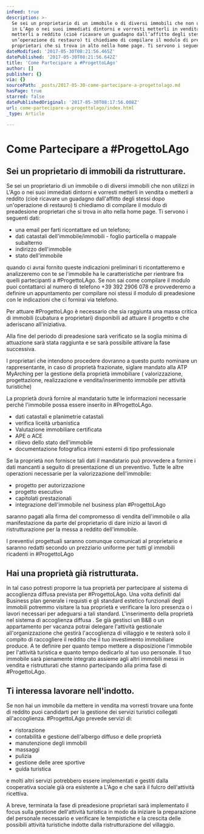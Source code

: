 ```yaml
---
inFeed: true
description: >-
  Se sei un proprietario di un immobile o di diversi immobili che non utilizzi
  in L’Ago o nei suoi immediati dintorni e vorresti metterli in vendita o
  metterli a reddito (cioè ricavare un guadagno dall’affitto degli stessi dopo
  un’operazione di restauro) ti chiediamo di compilare il modulo di preadesione
  proprietari che si trova in alto nella home page. Ti servono i seguenti dati:
dateModified: '2017-05-30T08:21:56.465Z'
datePublished: '2017-05-30T08:21:56.642Z'
title: 'Come Partecipare a #ProgettoLAgo'
author: []
publisher: {}
via: {}
sourcePath: _posts/2017-05-30-come-partecipare-a-progettolago.md
hasPage: true
starred: false
datePublishedOriginal: '2017-05-30T08:17:56.008Z'
url: come-partecipare-a-progettolago/index.html
_type: Article

---
```

# Come Partecipare a \#ProgettoLAgo

## Sei un proprietario di immobili da ristrutturare.

Se sei un proprietario di un immobile o di diversi immobili che non utilizzi in L'Ago o nei suoi immediati dintorni e vorresti metterli in vendita o metterli a reddito (cioè ricavare un guadagno dall'affitto degli stessi dopo un'operazione di restauro) ti chiediamo di compilare il modulo di preadesione proprietari che si trova in alto nella home page. Ti servono i seguenti dati:

* una email per farti ricontattare ed un telefono;
* dati catastali dell'immobile/immobili - foglio particella o mappale subalterno
* indirizzo dell'immobile
* stato dell'immobile 

quando ci avrai fornito queste indicazioni preliminari ti ricontatteremo e analizzeremo con te se l'immobile ha le caratteristiche per rientrare fra quelli partecipanti a \#ProgettoLAgo. Se non sai come compilare il modulo puoi contattarci al numero di telefono +39 392 2906 078 e provvederemo a definire un appuntamento per compilare noi stessi il modulo di preadesione con le indicazioni che ci fornirai via telefono.

Per attuare \#ProgettoLAgo è necessario che sia raggiunta una massa critica di immobili (cubatura e proprietari) disponibili ad attuare il progetto e che aderiscano all'iniziativa.

Alla fine del periodo di preadesione sarà verificato se la soglia minima di attuazione sarà stata raggiunta e se sarà possibile attivare la fase successiva.

I proprietari che intendono procedere dovranno a questo punto nominare un rappresentante, in caso di proprietà frazionate, siglare mandato alla ATP MyArching per la gestione della proprietà immobiliare ( valorizzazione, progettazione, realizzazione e vendita/inserimento immobile per attività turistiche)

La proprietà dovrà fornire al mandatario tutte le informazioni necessarie perchè l'immobile possa essere inserito in \#ProgettoLAgo.

* dati catastali e planimetrie catastali
* verifica liceità urbanistica
* Valutazione immobiliare certificata
* APE o ACE
* rilievo dello stato dell'immobile 
* documentazione fotografica interni esterni di tipo professionale

Se la proprietà non fornisce tali dati il mandatario può provvedere a fornire i dati mancanti a seguito di presentazione di un preventivo. Tutte le altre operazioni necessarie per la valorizzazione dell'immobile:

* progetto per autorizzazione
* progetto esecutivo
* capitolati prestazionali
* integrazione dell'immobile nel business plan \#ProgettoLAgo

saranno pagati alla firma del compromesso di vendita dell'immobile o alla manifestazione da parte del proprietario di dare inizio ai lavori di ristrutturazione per la messa a reddito dell'immobile.

I preventivi progettuali saranno comunque comunicati al proprietario e saranno redatti secondo un prezziario uniforme per tutti gl immobili ricadenti in \#ProgettoLAgo

## Hai una proprietà già ristrutturata.

In tal caso potresti proporre la tua proprietà per partecipare al sistema di accoglienza diffusa prevista per \#ProgettoLAgo. Una volta definiti dal Business plan generale i requisti e gli standard estetico funzionali degli immobili potremmo visitare la tua proprietà e verificare la loro presenza o i lavori necessari per adeguarsi a tali standard. L'inserimento della proprietà nel sistema di accoglienza diffusa . Se già gestisci un B&B o un appartamento per vacanza potrai delegare l'attività gestionale all'organizzazione che gestirà l'accoglienza di villaggio e te resterà solo il compito di raccogliere il reddito che il tuo investimento immobiliare produce. A te definire per quanto tempo mettere a disposizione l'immobile per l'attività turistica e quanto tempo dedicarlo al tuo uso personale. Il tuo immobile sarà pienamente integrato assieme agli altri immobili messi in vendita e ristrutturati che stanno partecipando alla prima fase di \#ProgettoLAgo.

## Ti interessa lavorare nell'indotto.

Se non hai un immobile da mettere in vendita ma vorresti trovare una fonte di reddito puoi candidarti per la gestione dei servizi turistici collegati all'accoglienza. \#ProgettoLAgo prevede servizi di:

* ristorazione
* contabilità e gestione dell'albergo diffuso e delle proprietà
* manutenzione degli immobili
* massaggi
* pulizia
* gestione delle aree sportive
* guida turistica

e molti altri servizi potrebbero essere implementati e gestiti dalla cooperativa sociale già ora esistente a L'Ago e che sarà il fulcro dell'attività ricettiva. 

A breve, terminata la fase di preadesione proprietari sarà implementato il focus sulla gestione dell'attività turistica in modo da iniziare la preparazione del personale necessario e verificare le tempistiche e la crescita delle possibili attività turistiche indotte dalla ristrutturazione del villaggio.